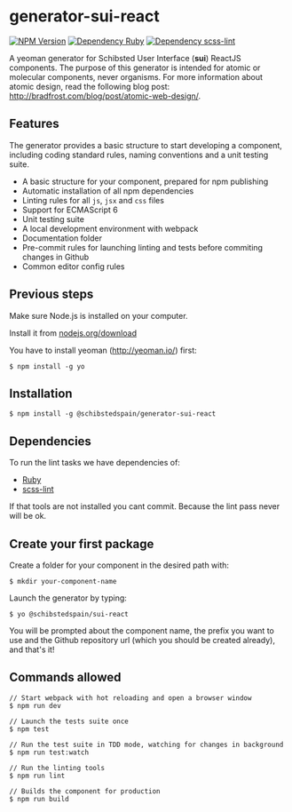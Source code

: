 # generator-sui-react

[![NPM Version][npm-image]][npm-url]
[![Dependency Ruby][dep-ruby-image]][ruby-url]
[![Dependency scss-lint][dep-scss-image]][scss-lint-url]

A yeoman generator for Schibsted User Interface (**sui**) ReactJS components. The purpose of this generator is intended for atomic or molecular components, never organisms. For more information about atomic design, read the following blog post: http://bradfrost.com/blog/post/atomic-web-design/.

## Features
The generator provides a basic structure to start developing a component, including coding standard rules, naming conventions and a unit testing suite.
* A basic structure for your component, prepared for npm publishing
* Automatic installation of all npm dependencies
* Linting rules for all ```js```, ```jsx``` and ```css``` files
* Support for ECMAScript 6
* Unit testing suite
* A local development environment with webpack
* Documentation folder
* Pre-commit rules for launching linting and tests before commiting changes in Github
* Common editor config rules

## Previous steps
Make sure Node.js is installed on your computer.

Install it from [nodejs.org/download](http://nodejs.org/download)

You have to install yeoman (http://yeoman.io/) first:
````
$ npm install -g yo
````

## Installation
```
$ npm install -g @schibstedspain/generator-sui-react
```

## Dependencies

To run the lint tasks we have dependencies of:

* [Ruby][ruby-url]
* [scss-lint][scss-lint-url]

If that tools are not installed you cant commit. Because the lint pass never will be ok.

## Create your first package
Create a folder for your component in the desired path with:
```
$ mkdir your-component-name
```
Launch the generator by typing:
```
$ yo @schibstedspain/sui-react
```
You will be prompted about the component name, the prefix you want to use and the Github repository url (which you should be created already), and that's it!
## Commands allowed
```
// Start webpack with hot reloading and open a browser window
$ npm run dev

// Launch the tests suite once
$ npm test

// Run the test suite in TDD mode, watching for changes in background
$ npm run test:watch

// Run the linting tools
$ npm run lint

// Builds the component for production
$ npm run build
```

[npm-image]: https://img.shields.io/npm/v/@schibstedspain/generator-sui-react.svg?style=flat
[npm-url]: https://npmjs.com/@schibstedspain/generator-sui-react
[dep-ruby-image]: https://img.shields.io/badge/dependency-Ruby-CC342D.svg?style=flat
[ruby-url]: https://www.ruby-lang.org/en/downloads/
[dep-scss-image]: https://img.shields.io/badge/dependency-Scss%20Lint-c6538c.svg?style=flat
[scss-lint-url]: https://github.com/brigade/scss-lint

